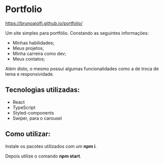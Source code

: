 # Portfolio
https://brunoaiolfi.github.io/portfolio/

Um site simples para portfólio. Constando as seguintes informações:

<ul>
  <li> Minhas habilidades; </li>
  <li> Meus projetos; </li>
  <li> Minha carreira como dev; </li>
  <li> Meus contatos; </li>
</ul>

Além disto, o mesmo possuí algumas funcionalidades como a de troca de tema e responsividade.

<h2>Tecnologias utilizadas: </h2>
<ul>
  <li> React </li>
  <li> TypeScript </li>
  <li> Styled-components </li>
  <li> Swiper, para o carousel </li>
</ul>

<h2>Como utilizar: </h2>
  <p> Instale os pacotes utilizados com um <b>npm i</b>.</p>
  <p> Depois utilize o comando <b> npm start</b>.</p>
